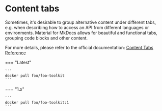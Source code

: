 # Content tabs

Sometimes, it's desirable to group alternative content under different tabs, e.g. when describing how to access an API from different languages or environments. Material for MkDocs allows for beautiful and functional tabs, grouping code blocks and other content.

For more details, please refer to the official documentation: [Content Tabs Reference](https://squidfunk.github.io/mkdocs-material/reference/content-tabs/)

=== "Latest"

    ```
    docker pull foo/foo-toolkit
    ```

=== "1.x"

    ```
    docker pull foo/foo-toolkit:1
    ```